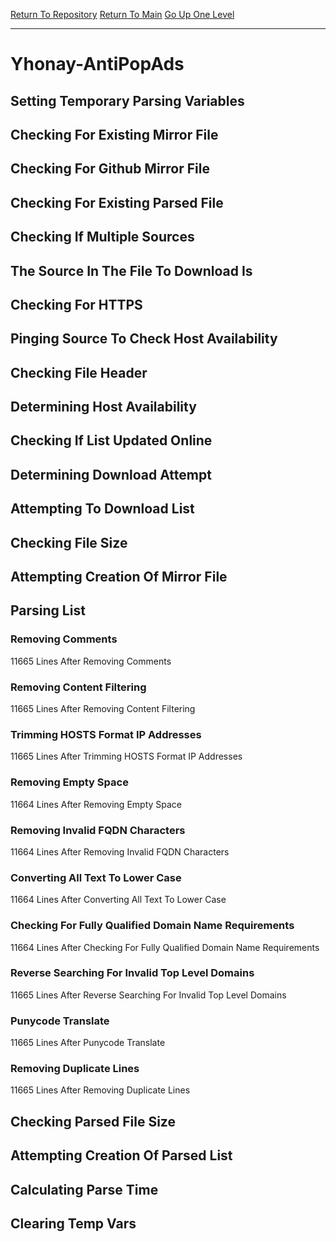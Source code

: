 [Return To Repository](https://github.com/deathbybandaid/piholeparser/)
[Return To Main](https://github.com/deathbybandaid/piholeparser/blob/master/RecentRunLogs/Mainlog.md)
[Go Up One Level](https://github.com/deathbybandaid/piholeparser/blob/master/RecentRunLogs/TopLevelScripts/30-Processing-External-Blacklists.md)
____________________________________
# Yhonay-AntiPopAds
## Setting Temporary Parsing Variables
## Checking For Existing Mirror File
## Checking For Github Mirror File
## Checking For Existing Parsed File
## Checking If Multiple Sources
## The Source In The File To Download Is
## Checking For HTTPS
## Pinging Source To Check Host Availability
## Checking File Header
## Determining Host Availability
## Checking If List Updated Online
## Determining Download Attempt
## Attempting To Download List
## Checking File Size
## Attempting Creation Of Mirror File
## Parsing List
### Removing Comments
11665 Lines After Removing Comments
### Removing Content Filtering
11665 Lines After Removing Content Filtering
### Trimming HOSTS Format IP Addresses
11665 Lines After Trimming HOSTS Format IP Addresses
### Removing Empty Space
11664 Lines After Removing Empty Space
### Removing Invalid FQDN Characters
11664 Lines After Removing Invalid FQDN Characters
### Converting All Text To Lower Case
11664 Lines After Converting All Text To Lower Case
### Checking For Fully Qualified Domain Name Requirements
11664 Lines After Checking For Fully Qualified Domain Name Requirements
### Reverse Searching For Invalid Top Level Domains
11665 Lines After Reverse Searching For Invalid Top Level Domains
### Punycode Translate
11665 Lines After Punycode Translate
### Removing Duplicate Lines
11665 Lines After Removing Duplicate Lines
## Checking Parsed File Size
## Attempting Creation Of Parsed List
## Calculating Parse Time
## Clearing Temp Vars
